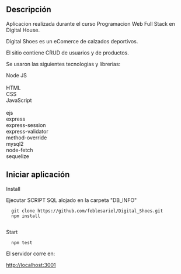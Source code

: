 ## Descripción

Aplicacion realizada durante el curso Programacion Web Full Stack en Digital House.<br>

Digital Shoes es un eComerce de calzados deportivos.<br>

El sitio contiene CRUD de usuarios y de productos.

Se usaron las siguientes tecnologias y librerias:

Node JS<br><br>
HTML<br>
CSS<br>
JavaScript<br><br>
ejs<br>
express<br>
express-session<br>
express-validator<br>
method-override<br>
mysql2<br>
node-fetch<br>
sequelize<br>

## Iniciar aplicación

Install

Ejecutar SCRIPT SQL alojado en la carpeta "DB_INFO"

```
  git clone https://github.com/feblesariel/Digital_Shoes.git
  npm install
    
```
Start

```
  npm test

```

El servidor corre en:

[http://localhost:3001](http://localhost:3001)